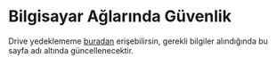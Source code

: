 # Bilgisayar Ağlarında Güvenlik

Drive yedeklememe [buradan][Drive] erişebilirsin, gerekli bilgiler alındığında bu sayfa adı altında güncellenecektir.

[Drive]: https://drive.google.com/open?id=1hSLiRi1CToDgTqBVMmtiquOJ-bjavGG1